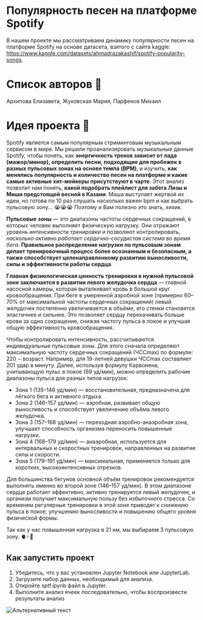 # Популярность песен на платформе Spotify
 В нашем проекте мы рассматриваем динамику популярности песен на платформе Spotify на основе датасета, взятого с сайта kaggle: https://www.kaggle.com/datasets/ahmadrazakashif/spotify-popularity-songs.

# Список авторов 🤌
Архипова Елизавета, 
Жуковская Мария, 
Парфенов Михаил

# Идея проекта 💃 
 Spotify является самым популярным стриминговым музыкальным сервисом в мире. 
Мы решили проанализировать музыкальные данные Spotify, чтобы понять, как **энергичность треков зависит от лада (мажор/минор), определить песни, подходящие для пробежек в разных пульсовых зонах на основе темпа (BPM)**, и изучить, **как менялись популярность и количество песен на платформе и какие самые активные хит-мейкеры присутствуют в чарте**. Этот анализ позволит нам понять, **какой подобрать плейлист для забега Лизы и Миши предстоящей весной в Казани**. Маша выступает жертвой их идеи, но готова по 10 раз слушать насколько важен bpm и как выбрать пульсовую зону... 😭😭😭 Поэтому и Вам полезно это знать, хихик.

 **Пульсовые зоны** — это диапазоны частоты сердечных сокращений, в которых человек выполняет физическую нагрузку. Они отражают *уровень интенсивности тренировки* и позволяют контролировать, *насколько активно работает сердечно-сосудистая система во время бега*. **Правильное распределение нагрузки по пульсовым зонам делает тренировочный процесс более осознанным и безопасным, а также способствует целенаправленному развитию выносливости, силы и эффективности работы сердца**.

 **Главная физиологическая ценность тренировки в нужной пульсовой зоне заключается в развитии левого желудочка сердца** — главной насосной камеры, которая выталкивает кровь в большой круг кровообращения. При беге в умеренной аэробной зоне (примерно 60–70% от максимальной частоты сердечных сокращений) левый желудочек постепенно увеличивается в объёме, его стенки становятся эластичнее и сильнее. Это позволяет сердцу перекачивать больше крови за одно сокращение, снижая частоту пульса в покое и улучшая общую эффективность кровообращения.

 Чтобы контролировать интенсивность, рассчитываются индивидуальные пульсовые зоны. Для этого сначала определяют максимальную частоту сердечных сокращений (ЧССmax) по формуле: 220 − возраст. Например, для 19-летней девушки ЧССmax составляет 201 удар в минуту. Далее, используя формулу Карвонена, учитывающую пульс в покое (69 уд/мин), можно определить рабочие диапазоны пульса для разных типов нагрузок:

* Зона 1 (135–146 уд/мин) — восстановительная, предназначена для лёгкого бега и активного отдыха.
* Зона 2 (146–157 уд/мин) — аэробная, развивает общую выносливость и способствует увеличению объёма левого желудочка.
* Зона 3 (157–168 уд/мин) — переходная аэробно-анаэробная зона, улучшает способность организма переносить повышенные нагрузки.
* Зона 4 (168–179 уд/мин) — анаэробная, используется для интервальных и скоростных тренировок, направленных на развитие силы и скорости.
* Зона 5 (179–191 уд/мин) — максимальная, применяется только для коротких, высокоинтенсивных отрезков.

 Для большинства бегунов основной объём тренировок рекомендуется выполнять именно во второй зоне (146–157 уд/мин). В этом диапазоне сердце работает эффективно, активно тренируется левый желудочек, и организм получает максимальную пользу без избыточного стресса. Со временем регулярные тренировки в этой зоне приводят к снижению пульса в покое, улучшению выносливости и повышению общего уровня физической формы.

 Так как у нас повышенная нагрузка в 21 км, мы выбираем 3 пульсовую зону. 🫀💦💅



 

## Как запустить проект 
1. Убедитесь, что у вас установлен Jupyter Notebook или JupyterLab.
2. Загрузите набор данных, необходимый для анализа.
3. Откройте sptf.ipynb файл в Jupyter.
4. Выполните анализ ячеек последовательно, чтобы воспроизвести результаты анализ

![Альтернативный текст](https://th.bing.com/th/id/R.272f2ead59a7dc1917d16195a523944b?rik=kES7PD4XOsdULA&riu=http%3a%2f%2ffikiwiki.com%2fuploads%2fposts%2f2022-02%2f1644837929_3-fikiwiki-com-p-prikolnie-kartinki-pro-beg-3.jpg&ehk=1xO5X9qpEM0YmjvqKobh1ViDUqVrlaB2AY58m%2fob%2fU4%3d&risl=&pid=ImgRaw&r=0)



